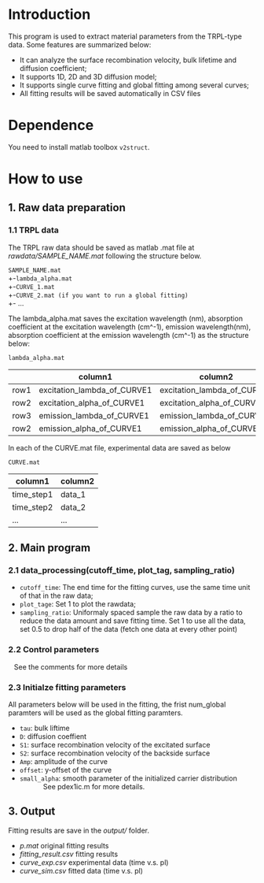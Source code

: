 # Introduction
This program is used to extract material parameters from the TRPL-type
data. Some features are summarized below:
- It can analyze the surface recombination velocity, bulk lifetime and diffusion coefficient;
- It supports 1D, 2D and 3D diffusion model;
- It supports single curve fitting and global fitting among several curves;
- All fitting results will be saved automatically in CSV files

# Dependence
You need to install matlab toolbox `v2struct`.

# How to use
## 1. Raw data preparation
### 1.1 TRPL data
The TRPL raw data should be saved as matlab .mat file at *rawdata/SAMPLE_NAME.mat* following the structure below.


`SAMPLE_NAME.mat`  
+-`lambda_alpha.mat`  
+-`CURVE_1.mat`  
+-`CURVE_2.mat (if you want to run a global fitting)`  
+- ...

The lambda_alpha.mat saves the excitation wavelength (nm), absorption coefficient at the excitation wavelength (cm^-1), emission wavelength(nm), absorption coefficient at the emission wavelength (cm^-1) as the structure below:

`lambda_alpha.mat`

|         |column1                     |column2                            | ...|
| --------|----------------------------|-----------------------------------|----|
|row1     |excitation_lambda_of_CURVE1 | excitation_lambda_of_CURVE1       | ...|
|row2     |excitation_alpha_of_CURVE1  | excitation_alpha_of_CURVE1        | ...|
|row3     |emission_lambda_of_CURVE1   | emission_lambda_of_CURVE1         | ...|
|row2     |emission_alpha_of_CURVE1    | emission_alpha_of_CURVE1          | ...|

In each of the CURVE.mat file, experimental data are saved as below

`CURVE.mat`

|column1  |  column2 |
|---------| ---------|
|time_step1| data_1 |
|time_step2| data_2 |
| ...| ...|

## 2. Main program
### 2.1 data_processing(cutoff_time, plot_tag, sampling_ratio)
- `cutoff_time`: The end time for the fitting curves, use the same time unit of that in the raw data;
- `plot_tage`: Set 1 to plot the rawdata;
- `sampling_ratio`: Uniformaly spaced sample the raw data by a ratio to reduce the data amount and save fitting time. Set 1 to use all the data, set 0.5 to drop half of the data (fetch one data at every other point)
### 2.2 Control parameters
    See the comments for more details
### 2.3 Initialze fitting parameters
All parameters below will be used in the fitting, the frist num_global paramters will be used as the global fitting paramters.
- `tau`: bulk liftime
- `D`: diffusion coeffient
- `S1`: surface recombination velocity of the excitated surface
- `S2`: surface recombination velocity of the backside surface
- `Amp`: amplitude of the curve
- `offset`: y-offset of the curve
- `small_alpha`: smooth parameter of the initialized carrier distribution
                     See pdex1ic.m for more details.
## 3. Output
Fitting results are save in the *output/* folder.
- *p.mat*                     original fitting results
- *fitting_result.csv*        fitting results
- *curve_exp.csv*             experimental data (time v.s. pl)
- *curve_sim.csv*             fitted data       (time v.s. pl)
